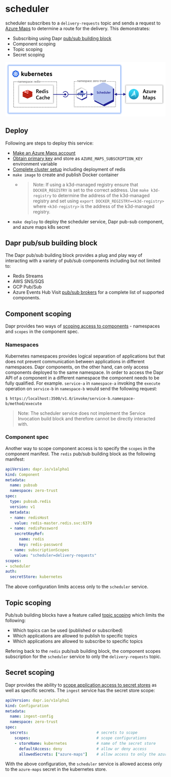 # scheduler

scheduler subscribes to a `delivery-requests` topic and sends a request to [Azure Maps](https://azure.microsoft.com/en-us/services/azure-maps/) to determine a route for the delivery.
This demonstrates:
- Subscribing using Dapr [pub/sub building block](https://docs.dapr.io/developing-applications/building-blocks/pubsub/pubsub-overview/)
- Component scoping
- Topic scoping
- Secret scoping

![](img/diagram.png)

## Deploy
Following are steps to deploy this service:
- [Make an Azure Maps account](https://docs.microsoft.com/en-us/azure/azure-maps/quick-demo-map-app#create-an-azure-maps-account)
- [Obtain primary key](https://docs.microsoft.com/en-us/azure/azure-maps/quick-demo-map-app#get-the-primary-key-for-your-account) and store as `AZURE_MAPS_SUBSCRIPTION_KEY` environment variable
- [Complete cluster setup](https://github.com/jandauz/zero-trust/tree/main/setup) including deployment of redis
- `make image` to create and publish Docker container
  - > Note: If using a k3d-managed registry  ensure that `DOCKER_REGISTRY` is set to the correct address. Use `make k3d-registry` to determine the address of the k3d-managed registry and set using `export DOCKER_REGISTRY=<k3d-registry>` where `<k3d-registry>` is the address of the k3d-managed registry.
- `make deploy` to deploy the scheduler service, Dapr pub-sub component, and azure maps k8s secret

## Dapr pub/sub building block
The Dapr pub/sub building block provides a plug and play way of interacting with a variety of pub/sub components including but not limited to:
- Redis Streams
- AWS SNS/SQS
- GCP Pub/Sub
- Azure Events Hub
Visit [pub/sub brokers](https://docs.dapr.io/reference/components-reference/supported-pubsub/) for a complete list of supported components.

## Component scoping
Dapr provides two ways of [scoping access to components](https://docs.dapr.io/operations/components/component-scopes/) - namespaces and `scopes` in the component spec.

### Namespaces
Kubernetes namespaces provides logical separation of applications but that does not prevent communication between applications in different namespaces. Dapr components, on the other hand, can only access components deployed to the same namespace. In order to access the Dapr API of a component in a different namespace the component needs to be fully qualified. For example. `service-a` in `namespace-a` invoking the `execute` operation on `service-b` in `namespace-b` would send the following request:
```shell
$ https://localhost:3500/v1.0/invoke/service-b.namespace-b/method/execute
```

> Note: The scheduler service does not implement the Service Invocation build block and therefore cannot be directly interacted with.

### Component spec
Another way to scope component access is to specify the `scopes` in the component manifest. The `redis` pub/sub building block as the following manifest:
```yaml
apiVersion: dapr.io/v1alpha1
kind: Component
metadata:
  name: pubsub
  namespace: zero-trust
spec:
  type: pubsub.redis
  version: v1
  metadata:
  - name: redisHost
    value: redis-master.redis.svc:6379
  - name: redisPassword
    secretKeyRef:
      name: redis
      key: redis-password
  - name: subscriptionScopes
    value: "scheduler=delivery-requests"
scopes:
- scheduler
auth:
  secretStore: kubernetes
```
The above configuration limits access only to the `scheduler` service.

## Topic scoping
Pub/sub building blocks have a feature called [topic scoping](https://docs.dapr.io/developing-applications/building-blocks/pubsub/pubsub-scopes/) which limits the following:
- Which topics can be used (published or subscribed)
- Which applications are allowed to publish to specific topics
- Which applications are allowed to subscribe to specific topics

Refering back to the `redis` pub/sub building block, the component scopes subscription for the `scheduler` service to only the `delivery-requests` topic.

## Secret scoping
Dapr provides the ability to [scope application access to secret stores](https://docs.dapr.io/operations/configuration/secret-scope/) as well as specific secrets. The `ingest` service has the secret store scope:
```yaml
apiVersion: dapr.io/v1alpha1
kind: Configuration
metadata:
  name: ingest-config
  namespace: zero-trust
spec:
  secrets:                              # secrets to scope
    scopes:                             # scope configurations
    - storeName: kubernetes             # name of the secret store
      defaultAccess: deny               # allow or deny access
      allowedSecrets: ["azure-maps"]    # allow access to only the azure-maps secret
```
With the above configuration, the `scheduler` service is allowed access only to the `azure-maps` secret in the kubernetes store.